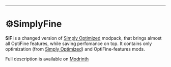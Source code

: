<hr>

# ⚙️SimplyFine

**SIF** is a changed version of [Simply Optimized](https://modrinth.com/modpack/sop) modpack, that brings almost all OptiFine features, while saving perfomance on top. It contains only optimization (from [Simply Optimized](https://modrinth.com/modpack/sop)) and OptiFine-features mods.

Full description is available on [Modrinth](https://modrinth.com/modpack/sof)
